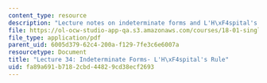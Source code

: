 ```yaml
---
content_type: resource
description: "Lecture notes on indeterminate forms and L'H\xF4spital's rule."
file: https://ol-ocw-studio-app-qa.s3.amazonaws.com/courses/18-01-single-variable-calculus-fall-2006/fa89a691b7182cbd44829cd38ecf2693_lec34.pdf
file_type: application/pdf
parent_uid: 6005d379-62c4-200a-f129-7fe3c6e6007a
resourcetype: Document
title: "Lecture 34: Indeterminate Forms- L'H\xF4spital's Rule"
uid: fa89a691-b718-2cbd-4482-9cd38ecf2693
---
```

